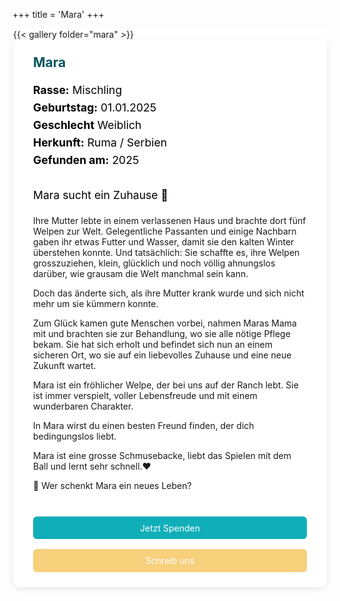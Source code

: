 +++
title = 'Mara'
+++

<div class="centered-content single-flex" style="background-color:rgb(255, 255, 255); border: 1px solid rgb(255, 255, 255);">
{{< gallery folder="mara" >}}
  <div class="news-text" style="flex: 2 1 400px; background-color: #ffffff; padding: 1.5rem 2rem; border-radius: 12px; box-shadow: 0 2px 10px rgba(0,0,0,0.1); word-break: break-word;">
    <h2 style="color:rgb(6, 85, 95); margin-top: 0;">Mara</h2>
    <p style="font-size: 1.1rem; line-height: 1.6; color: rgb(0, 0, 0);">
      <strong>Rasse:</strong> Mischling
      <br>
      <strong>Geburtstag:</strong> 01.01.2025
      <br>
      <strong>Geschlecht</strong> Weiblich
      <br>
      <strong>Herkunft:</strong> Ruma / Serbien
      <br>
      <strong>Gefunden am:</strong> 2025
      <br><br>
Mara sucht ein Zuhause 🐾

Ihre Mutter lebte in einem verlassenen Haus und brachte dort fünf Welpen zur Welt. Gelegentliche Passanten und einige Nachbarn gaben ihr etwas Futter und Wasser, damit sie den kalten Winter überstehen konnte. Und tatsächlich: Sie schaffte es, ihre Welpen grosszuziehen, klein, glücklich und noch völlig ahnungslos darüber, wie grausam die Welt manchmal sein kann.

Doch das änderte sich, als ihre Mutter krank wurde und sich nicht mehr um sie kümmern konnte.

Zum Glück kamen gute Menschen vorbei, nahmen Maras Mama mit und brachten sie zur Behandlung, wo sie alle nötige Pflege bekam. Sie hat sich erholt und befindet sich nun an einem sicheren Ort, wo sie auf ein liebevolles Zuhause und eine neue Zukunft wartet.

Mara ist ein fröhlicher Welpe, der bei uns auf der Ranch lebt. Sie ist immer verspielt, voller Lebensfreude und mit einem wunderbaren Charakter.

In Mara wirst du einen besten Freund finden, der dich bedingungslos liebt.

Mara ist eine grosse Schmusebacke, liebt das Spielen mit dem Ball und lernt sehr schnell.♥️

💛 Wer schenkt Mara ein neues Leben?
<br><br>

</p>
<div style="display: flex; flex-wrap: wrap; gap: 1rem; margin-top: 1.5rem;">
  <a class="cta-btn" href="/spenden/" style="background-color:rgb(16, 174, 185); color: white; padding: 0.6rem 1.2rem; border-radius: 6px; text-decoration: none; flex: 1 1 200px; text-align: center;">Jetzt Spenden</a>
  <a class="cta-btn" href="/kontakt/" style="background-color:rgb(247, 208, 124); color: white; padding: 0.6rem 1.2rem; border-radius: 6px; text-decoration: none; flex: 1 1 200px; text-align: center;">Schreib uns</a>
</div>
  </div>
</div>
